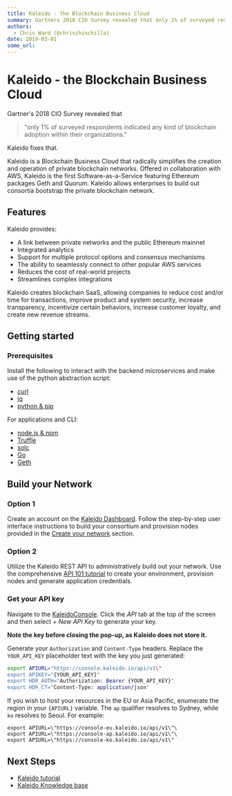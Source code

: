 ```yaml
---
title: Kaleido - the Blockchain Business Cloud
summary: Gartners 2018 CIO Survey revealed that only 1% of surveyed respondents indicated any kind of blockchain adoption within their organizations. Kaleido fixes that. Kaleido is a Blockchain Business Cloud that radically simplifies the creation and operation of private blockchain networks. Offered in collaboration with AWS, Kaleido is the first Software-as-a-Service featuring Ethereum packages Geth and Quorum. Kaleido allows enterprises to build out consortia bootstrap the private blockchain network.
authors:
  - Chris Ward (@chrischinchilla)
date: 2019-03-01
some_url: 
---
```


# Kaleido - the Blockchain Business Cloud

Gartner's 2018 CIO Survey revealed that

> "only 1% of surveyed respondents indicated any kind of blockchain adoption within their organizations."

Kaleido fixes that.

Kaleido is a Blockchain Business Cloud that radically simplifies the
creation and operation of private blockchain networks. Offered in
collaboration with AWS, Kaleido is the first Software-as-a-Service
featuring Ethereum packages Geth and Quorum. Kaleido allows enterprises
to build out consortia bootstrap the private blockchain network.

## Features

Kaleido provides:

- A link between private networks and the public Ethereum mainnet
- Integrated analytics
- Support for multiple protocol options and consensus mechanisms
- The ability to seamlessly connect to other popular AWS services
- Reduces the cost of real-world projects
- Streamlines complex integrations

Kaleido creates blockchain SaaS, allowing companies to reduce
cost and/or time for transactions, improve product and system security,
increase transparency, incentivize certain behaviors, increase customer
loyalty, and create new revenue streams.

## Getting started

### Prerequisites

Install the following to interact with the backend microservices and
make use of the python abstraction script:

- [curl](https://curl.haxx.se/download.html)
- [jq](https://stedolan.github.io/jq/download)
- [python & pip](https://www.python.org/downloads/)

For applications and CLI:

- [node.js & npm](https://nodejs.org/en/)
- [Truffle](http://truffleframework.com/docs/getting_started/installation)
- [solc](http://solidity.readthedocs.io/en/v0.4.24/installing-solidity.html#npm-node-js)
- [Go](https://golang.org/dl/)
- [Geth](https://geth.ethereum.org/downloads/)

## Build your Network

### Option 1

Create an account on the [Kaleido Dashboard](https://console.kaleido.io/splash). Follow the
step-by-step user interface instructions to build your consortium and
provision nodes provided in the [Create your network](https://docs.kaleido.io/getting-started/environment-creation/create-your-network/)
section.

### Option 2

Utilize the Kaleido REST API to administratively build out
your network. Use the comprehensive [API 101 tutorial](https://docs.kaleido.io/developer-materials/api-101/)
to create your environment, provision nodes and generate application
credentials.

### Get your API key

Navigate to the [KaleidoConsole](https://console.kaleido.io/settings/apikeys).
Click the _API_ tab at the top of the screen and then select _+ New API Key_ to generate your key.

**Note the key before closing the pop-up, as Kaleido does not store it.**

Generate your `Authorization` and `Content-Type`
headers. Replace the `YOUR_API_KEY` placeholder text with the key you
just generated:

```bash
export APIURL="https://console.kaleido.io/api/v1\"
export APIKEY="{YOUR_API_KEY}"
export HDR_AUTH="Authorization: Bearer {YOUR_API_KEY}"
export HDR_CT="Content-Type: application/json"
```

If you wish to host your resources in the EU or Asia Pacific, enumerate
the region in your `{APIURL}` variable. The `ap` qualifier resolves to
Sydney, while `ko` resolves to Seoul. For example:

```bashs
export APIURL=\"https://console-eu.kaleido.io/api/v1\"\
export APIURL=\"https://console-ap.kaleido.io/api/v1\"\
export APIURL=\"https://console-ko.kaleido.io/api/v1\"
```

## Next Steps

- [Kaleido tutorial](https://docs.kaleido.io/developer-materials/api-101/)
- [Kaleido Knowledge base](https://docs.kaleido.io/)
